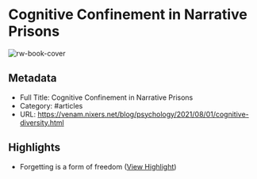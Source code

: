# Cognitive Confinement in Narrative Prisons

![rw-book-cover](https://venam.nixers.net/blog/assets/avatar.jpg)

## Metadata
- Full Title: Cognitive Confinement in Narrative Prisons
- Category: #articles
- URL: https://venam.nixers.net/blog/psychology/2021/08/01/cognitive-diversity.html

## Highlights
- Forgetting is a form of freedom ([View Highlight](https://read.readwise.io/read/01h4yybt9p0skwqwrvghzxsbrh))
